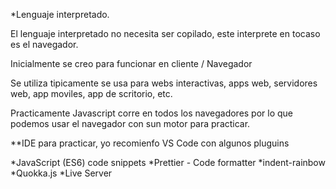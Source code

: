 *Lenguaje interpretado.

El lenguaje interpretado no necesita ser copilado, este interprete en tocaso es el navegador.

Inicialmente se creo para funcionar en  cliente / Navegador

Se utiliza  tipicamente se usa para webs interactivas, apps web, servidores web, app moviles, app de scritorio, etc.

Practicamente Javascript corre en todos los navegadores por lo que podemos usar el navegador con sun motor para practicar.

**IDE para practicar, yo recomienfo VS Code con algunos pluguins

*JavaScript (ES6) code snippets
*Prettier - Code formatter
*indent-rainbow
*Quokka.js
*Live Server

